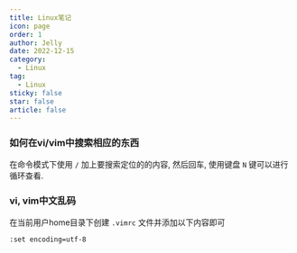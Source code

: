 ```yaml
---
title: Linux笔记
icon: page
order: 1
author: Jelly
date: 2022-12-15
category:
  - Linux
tag:
  - Linux
sticky: false
star: false
article: false
---
```


### 如何在vi/vim中搜索相应的东西
在命令模式下使用 `/` 加上要搜索定位的的内容, 然后回车, 使用键盘 `N` 键可以进行循环查看.

### vi, vim中文乱码
在当前用户home目录下创建 `.vimrc` 文件并添加以下内容即可

```
:set encoding=utf-8
```